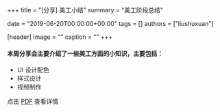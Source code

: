 +++
title = "[分享] 美工小结"
summary = "美工阶段总结"

date = "2019-06-20T00:00:00+00:00"
tags = []
authors = ["liushuxuan"]

[header]
image = ""
caption = ""
+++
#### 本周分享会主要介绍了一些美工方面的小知识，主要包括：
- UI 设计配色
- 样式设计
- 视频制作

点击 [PDF](https://eyrie.coden.hk/space/?path=/c422/weekly-keynote/2019-06-20-liushuxuan/0620工作室分享-刘书璇.pdf) 查看详情



